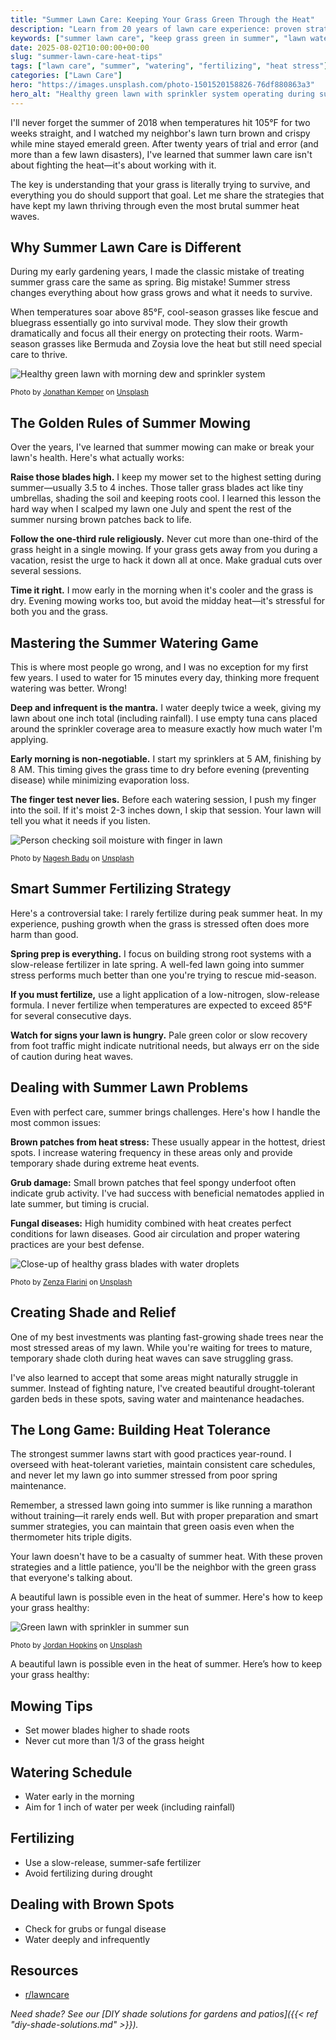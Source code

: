 ```yaml
---
title: "Summer Lawn Care: Keeping Your Grass Green Through the Heat"
description: "Learn from 20 years of lawn care experience: proven strategies for maintaining a lush, healthy lawn during scorching summer months."
keywords: ["summer lawn care", "keep grass green in summer", "lawn watering tips", "summer fertilizer", "heat stress lawn"]
date: 2025-08-02T10:00:00+00:00
slug: "summer-lawn-care-heat-tips"
tags: ["lawn care", "summer", "watering", "fertilizing", "heat stress"]
categories: ["Lawn Care"]
hero: "https://images.unsplash.com/photo-1501520158826-76df880863a3"
hero_alt: "Healthy green lawn with sprinkler system operating during summer heat"
---
```


I'll never forget the summer of 2018 when temperatures hit 105°F for two weeks straight, and I watched my neighbor's lawn turn brown and crispy while mine stayed emerald green. After twenty years of trial and error (and more than a few lawn disasters), I've learned that summer lawn care isn't about fighting the heat—it's about working with it.

The key is understanding that your grass is literally trying to survive, and everything you do should support that goal. Let me share the strategies that have kept my lawn thriving through even the most brutal summer heat waves.

## Why Summer Lawn Care is Different

During my early gardening years, I made the classic mistake of treating summer grass care the same as spring. Big mistake! Summer stress changes everything about how grass grows and what it needs to survive.

When temperatures soar above 85°F, cool-season grasses like fescue and bluegrass essentially go into survival mode. They slow their growth dramatically and focus all their energy on protecting their roots. Warm-season grasses like Bermuda and Zoysia love the heat but still need special care to thrive.

![Healthy green lawn with morning dew and sprinkler system](https://images.unsplash.com/photo-1520725785115-6af494cfb540)

<sub>Photo by [Jonathan Kemper](https://unsplash.com/@jupp) on [Unsplash](https://unsplash.com/photos/green-grass-field-during-daytime-N8AYH8R2rWQ)</sub>

## The Golden Rules of Summer Mowing

Over the years, I've learned that summer mowing can make or break your lawn's health. Here's what actually works:

**Raise those blades high.** I keep my mower set to the highest setting during summer—usually 3.5 to 4 inches. Those taller grass blades act like tiny umbrellas, shading the soil and keeping roots cool. I learned this lesson the hard way when I scalped my lawn one July and spent the rest of the summer nursing brown patches back to life.

**Follow the one-third rule religiously.** Never cut more than one-third of the grass height in a single mowing. If your grass gets away from you during a vacation, resist the urge to hack it down all at once. Make gradual cuts over several sessions.

**Time it right.** I mow early in the morning when it's cooler and the grass is dry. Evening mowing works too, but avoid the midday heat—it's stressful for both you and the grass.

## Mastering the Summer Watering Game

This is where most people go wrong, and I was no exception for my first few years. I used to water for 15 minutes every day, thinking more frequent watering was better. Wrong!

**Deep and infrequent is the mantra.** I water deeply twice a week, giving my lawn about one inch total (including rainfall). I use empty tuna cans placed around the sprinkler coverage area to measure exactly how much water I'm applying.

**Early morning is non-negotiable.** I start my sprinklers at 5 AM, finishing by 8 AM. This timing gives the grass time to dry before evening (preventing disease) while minimizing evaporation loss.

**The finger test never lies.** Before each watering session, I push my finger into the soil. If it's moist 2-3 inches down, I skip that session. Your lawn will tell you what it needs if you listen.

![Person checking soil moisture with finger in lawn](https://images.unsplash.com/photo-1526392587392-d1627b6c134a)

<sub>Photo by [Nagesh Badu](https://unsplash.com/@nagesh_badu) on [Unsplash](https://unsplash.com/photos/a-close-up-of-a-person-holding-a-small-plant-XrKWGMVm8dw)</sub>

## Smart Summer Fertilizing Strategy

Here's a controversial take: I rarely fertilize during peak summer heat. In my experience, pushing growth when the grass is stressed often does more harm than good.

**Spring prep is everything.** I focus on building strong root systems with a slow-release fertilizer in late spring. A well-fed lawn going into summer stress performs much better than one you're trying to rescue mid-season.

**If you must fertilize,** use a light application of a low-nitrogen, slow-release formula. I never fertilize when temperatures are expected to exceed 85°F for several consecutive days.

**Watch for signs your lawn is hungry.** Pale green color or slow recovery from foot traffic might indicate nutritional needs, but always err on the side of caution during heat waves.

## Dealing with Summer Lawn Problems

Even with perfect care, summer brings challenges. Here's how I handle the most common issues:

**Brown patches from heat stress:** These usually appear in the hottest, driest spots. I increase watering frequency in these areas only and provide temporary shade during extreme heat events.

**Grub damage:** Small brown patches that feel spongy underfoot often indicate grub activity. I've had success with beneficial nematodes applied in late summer, but timing is crucial.

**Fungal diseases:** High humidity combined with heat creates perfect conditions for lawn diseases. Good air circulation and proper watering practices are your best defense.

![Close-up of healthy grass blades with water droplets](https://images.unsplash.com/photo-1664448003365-e1b05ffd509d)

<sub>Photo by [Zenza Flarini](https://unsplash.com/@zenzaflarini) on [Unsplash](https://unsplash.com/photos/green-grass-with-water-droplets-yy4fPJMYpwQ)</sub>

## Creating Shade and Relief

One of my best investments was planting fast-growing shade trees near the most stressed areas of my lawn. While you're waiting for trees to mature, temporary shade cloth during heat waves can save struggling grass.

I've also learned to accept that some areas might naturally struggle in summer. Instead of fighting nature, I've created beautiful drought-tolerant garden beds in these spots, saving water and maintenance headaches.

## The Long Game: Building Heat Tolerance

The strongest summer lawns start with good practices year-round. I overseed with heat-tolerant varieties, maintain consistent care schedules, and never let my lawn go into summer stressed from poor spring maintenance.

Remember, a stressed lawn going into summer is like running a marathon without training—it rarely ends well. But with proper preparation and smart summer strategies, you can maintain that green oasis even when the thermometer hits triple digits.

Your lawn doesn't have to be a casualty of summer heat. With these proven strategies and a little patience, you'll be the neighbor with the green grass that everyone's talking about.

A beautiful lawn is possible even in the heat of summer. Here's how to keep your grass healthy:


![Green lawn with sprinkler in summer sun](https://images.unsplash.com/photo-1584291468470-a2c1a05c0bce?crop=entropy&cs=tinysrgb&fit=max&fm=jpg&ixid=M3w3ODY1NzN8MHwxfHNlYXJjaHwxfHxncmVlbiUyMGxhd24lMjBzcHJpbmtsZXIlMjBzdW1tZXJ8ZW58MHwwfHx8MTc1NDE2NTgzNHww&ixlib=rb-4.1.0&q=80&w=1080&w=1200)

<sub>Photo by [Jordan Hopkins](https://unsplash.com/@jhopkinswriting) on [Unsplash](https://unsplash.com/photos/green-and-black-plastic-toy-on-green-plastic-container-78CSKXe1xpg)</sub>

A beautiful lawn is possible even in the heat of summer. Here’s how to keep your grass healthy:

## Mowing Tips
- Set mower blades higher to shade roots
- Never cut more than 1/3 of the grass height

## Watering Schedule
- Water early in the morning
- Aim for 1 inch of water per week (including rainfall)

## Fertilizing
- Use a slow-release, summer-safe fertilizer
- Avoid fertilizing during drought

## Dealing with Brown Spots
- Check for grubs or fungal disease
- Water deeply and infrequently

## Resources
- [r/lawncare](https://www.reddit.com/r/lawncare/)

*Need shade? See our [DIY shade solutions for gardens and patios]({{< ref "diy-shade-solutions.md" >}}).*
